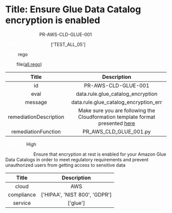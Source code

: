 



# Title: Ensure Glue Data Catalog encryption is enabled


***<font color="white">Master Test Id:</font>*** PR-AWS-CLD-GLUE-001

***<font color="white">Master Snapshot Id:</font>*** ['TEST_ALL_05']

***<font color="white">type:</font>*** rego

***<font color="white">rule:</font>*** file([all.rego])  
  
  
  
  

|Title|Description|
| :---: | :---: |
|id|PR-AWS-CLD-GLUE-001|
|eval|data.rule.glue_catalog_encryption|
|message|data.rule.glue_catalog_encryption_err|
|remediationDescription|Make sure you are following the Cloudformation template format presented <a href='https://docs.aws.amazon.com/AWSCloudFormation/latest/UserGuide/aws-properties-glue-datacatalogencryptionsettings-encryptionatrest.html' target='_blank'>here</a>|
|remediationFunction|PR_AWS_CLD_GLUE_001.py|


***<font color="white">Severity:</font>*** High

***<font color="white">Description:</font>*** Ensure that encryption at rest is enabled for your Amazon Glue Data Catalogs in order to meet regulatory requirements and prevent unauthorized users from getting access to sensitive data  
  
  

|Title|Description|
| :---: | :---: |
|cloud|AWS|
|compliance|['HIPAA', 'NIST 800', 'GDPR']|
|service|['glue']|



[all.rego]: https://github.com/prancer-io/prancer-compliance-test/tree/master/aws/cloud/all.rego
